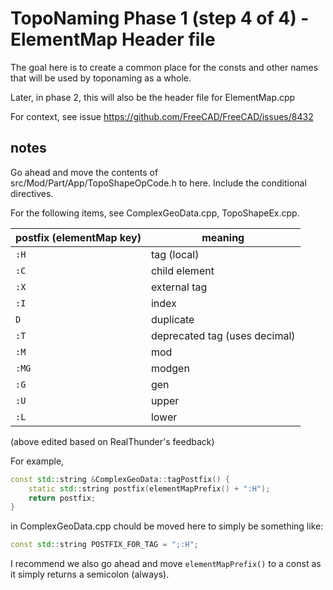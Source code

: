 # TopoNaming Phase 1 (step 4 of 4) - ElementMap Header file

The goal here is to create a common place for the consts and other names that will be used by toponaming as a whole.

Later, in phase 2, this will also be the header file for ElementMap.cpp

For context, see issue https://github.com/FreeCAD/FreeCAD/issues/8432

## notes

Go ahead and move the contents of src/Mod/Part/App/TopoShapeOpCode.h to here. Include the conditional directives.

For the following items, see ComplexGeoData.cpp, TopoShapeEx.cpp.

| postfix (elementMap key) | meaning       |
|----------------|---------------|
| `:H`           | tag (local)   |
| `:C`           | child element |
| `:X`           | external tag  |
| `:I`           | index         |
| `D`            | duplicate     |
| `:T`           | deprecated tag (uses decimal) |
| `:M`           | mod           |
| `:MG`            | modgen        |
| `:G`           | gen           |
| `:U`           | upper         |
| `:L`           | lower         |

(above edited based on RealThunder's feedback)

For example,

```cpp
const std::string &ComplexGeoData::tagPostfix() {
    static std::string postfix(elementMapPrefix() + ":H");
    return postfix;
}
```

in ComplexGeoData.cpp chould be moved here to simply be something like:

```cpp
const std::string POSTFIX_FOR_TAG = ";:H";
```

I recommend we also go ahead and move `elementMapPrefix()` to a const as it simply returns a semicolon (always).

